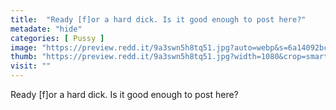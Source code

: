 ```yaml
---
title:  "Ready [f]or a hard dick. Is it good enough to post here?"
metadate: "hide"
categories: [ Pussy ]
image: "https://preview.redd.it/9a3swn5h8tq51.jpg?auto=webp&s=6a14092bcd7667734971de10ab7d42c684a7a381"
thumb: "https://preview.redd.it/9a3swn5h8tq51.jpg?width=1080&crop=smart&auto=webp&s=a5ab7b58cd48e539c0dbc626c5e1307d37084ea6"
visit: ""
---
```

Ready [f]or a hard dick. Is it good enough to post here?
